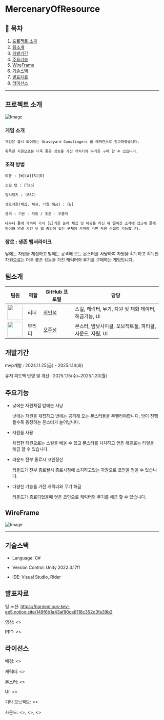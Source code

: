 # MercenaryOfResource

## 📖 목차
1. [프로젝트 소개](#프로젝트-소개)
2. [팀소개](#팀소개)
3. [개발기간](#개발기간)
4. [주요기능](#주요기능)
5. [WireFrame](#WireFrame)
6. [기술스택](#기술스택)
7. [발표자료](#발표자료)
8. [라이선스](#라이선스)

---  
## 프로젝트 소개

![Image](https://github.com/user-attachments/assets/76b891f7-2f49-4c39-b939-eb98ac1b1638)

### 게임 소개 

```
게임은 출시 되어있는 Graveyard Gunslingers 를 레퍼런스로 참고하였습니다.

흭득한 자원으로는 더욱 좋은 성능을 가진 캐릭터와 무기를 구매 할 수 있습니다.

```
### 조작 방법
```
이동 : [W][A][S][D]

스킬 탭 : [Tab]

일시정지 : [ESC]

상호작용(채집, 채광, 타일 해금) : [E]

공격 : 기본 - 자동 / 조준 - 우클릭

나무나 돌에 가까이 가서 [E]키를 눌러 채집 및 채광을 하신 뒤 떨어진 조각에 접근해 플레이어와 연결 시킨 뒤 맵 중앙에 있는 구체에 가까이 가면 자원 수집이 가능합니다.
```

### 장르 : 생존 뱀서라이크

낮에는 자원을 채집하고 밤에는 공격해 오는 몬스터를 사냥하여 자원을 흭득하고 흭득한 자원으로는 더욱 좋은 성능을 가진 캐릭터와 무기를 구매하는 게임입니다. 

## 팀소개
| 팀원   | 역할            | GitHub 프로필                     | 담당            |
|--------|-----------------|------------------------------------|-----------------|
| <img src="https://avatars.githubusercontent.com/new-Tower-of-Babel" width="50"> | 리더 | [최인석](https://github.com/new-Tower-of-Babel) |스킬, 캐릭터, 무기, 자원 및 재화 데이터, 해금기능, UI|
| <img src="https://avatars.githubusercontent.com/ojs0124" width="50"> | 부리더 | [오주성](https://github.com/ojs0124) |몬스터, 밤낮사이클, 오브젝트풀, 파티클, 사운드, 자원, UI|

## 개발기간
mvp개발 : 2024.11.25(금) - 2025.1.14(화)

유저 피드백 반영 및 개선 : 2025.1.15(수)~2025.1.20(월)

## 주요기능

- 낮에는 자원채집 밤에는 사냥

  낮에는 자원을 채집하고 밤에는 공격해 오는 몬스터들을 무찔러야합니다. 밤이 진행될수록 등장하는 몬스터가 늘어납니다.


- 자원을 사용

  채집한 자원으로는 스킬을 배울 수 있고 몬스터를 처치하고 얻은 해골로는 타일을 해금 할 수 있습니다.


- 라운드 전부 종료시 코인정산

  라운드가 전부 종료될시 종료시점에 소지하고있는 자원으로 코인을 얻을 수 있습니다.


- 다양한 기능을 가진 캐릭터와 무기 해금
  
  라운드가 종료되었을때 얻은 코인으로 캐릭터와 무기를 해금 할 수 있습니다.


## WireFrame

![Image](https://github.com/user-attachments/assets/e64cb4af-bd56-4d4d-9ffb-c476d9aceca9)


---
## 기술스택

- Language: C#


- Version Control: Unity 2022.3.17f1


- IDE: Visual Studio, Rider


## 발표자료

팀 노션: <https://harmonious-key-ee5.notion.site/149f6b1a43af80ca8118c352d3fa39b2>


영상: <>


PPT: <>


## 라이선스


배경: <>


캐릭터: <>


몬스터: <>


UI: <>


기타 오브젝트: <>


사운드: <>, <>, <>
